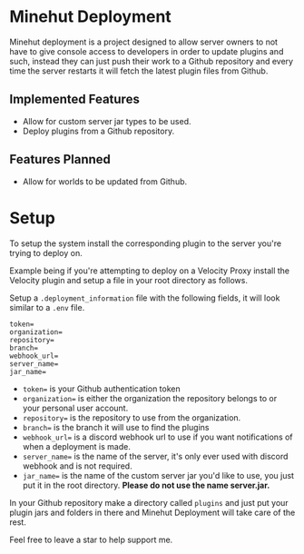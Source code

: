 # Minehut Deployment
Minehut deployment is a project designed to allow server owners to not have to give console access to developers in order to update plugins and such, instead they can just push their work to a Github repository and every time the server restarts it will fetch the latest plugin files from Github.

## Implemented Features
* Allow for custom server jar types to be used.
* Deploy plugins from a Github repository.

## Features Planned
* Allow for worlds to be updated from Github.

# Setup
To setup the system install the corresponding plugin to the server you're trying to deploy on.

Example being if you're attempting to deploy on a Velocity Proxy install the Velocity plugin and setup a file in your root directory as follows.

Setup a `.deployment_information` file with the following fields, it will look similar to a `.env` file.
````
token=
organization=
repository=
branch=
webhook_url=
server_name=
jar_name=
````
* `token=` is your Github authentication token
* `organization=` is either the organization the repository belongs to or your personal user account.
* `repository=` is the repository to use from the organization.
* `branch=` is the branch it will use to find the plugins
* `webhook_url=` is a discord webhook url to use if you want notifications of when a deployment is made.
* `server_name=` is the name of the server, it's only ever used with discord webhook and is not required.
* `jar_name=` is the name of the custom server jar you'd like to use, you just put it in the root directory. **Please do not use the name server.jar.**

In your Github repository make a directory called `plugins` and just put your plugin jars and folders in there and Minehut Deployment will take care of the rest.

Feel free to leave a star to help support me.